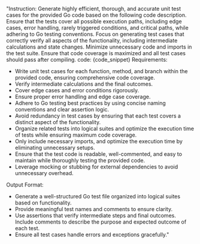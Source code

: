 "Instruction:
Generate highly efficient, thorough, and accurate unit test cases for the provided Go code based on the following code description. Ensure that the tests cover all possible execution paths, including edge cases, error handling, rarely triggered conditions, and critical paths, while adhering to Go testing conventions. Focus on generating test cases that correctly verify all aspects of the functionality, including intermediate calculations and state changes. Minimize unnecessary code and imports in the test suite. Ensure that code coverage is maximized and all test cases should pass after compiling.
code:
{code_snippet}
Requirements:
- Write unit test cases for each function, method, and branch within the provided code, ensuring comprehensive code coverage.
- Verify intermediate calculations and the final outcomes.
- Cover edge cases and error conditions rigorously.
- Ensure proper error handling and edge case coverage.
- Adhere to Go testing best practices by using concise naming conventions and clear assertion logic.
- Avoid redundancy in test cases by ensuring that each test covers a distinct aspect of the functionality.
- Organize related tests into logical suites and optimize the execution time of tests while ensuring maximum code coverage.
- Only include necessary imports, and optimize the execution time by eliminating unnecessary setups.
- Ensure that the test code is readable, well-commented, and easy to maintain while thoroughly testing the provided code.
- Leverage mocking or stubbing for external dependencies to avoid unnecessary overhead.

Output Format:
- Generate a well-structured Go test file organized into logical suites based on functionality.
- Provide meaningful test names and comments to ensure clarity.
- Use assertions that verify intermediate steps and final outcomes. Include comments to describe the purpose and expected outcome of each test.
- Ensure all test cases handle errors and exceptions gracefully."